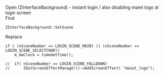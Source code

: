 Open (ZInterfaceBackground) - instant login / also disabling maiet logo at login screen <br>
Find <br>

    ZInterfaceBackground::SetScene
    
Replace

    if ( (nSceneNumber == LOGIN_SCENE_MAIN) || (nSceneNumber == LOGIN_SCENE_SELECTCHAR))
        m_dwClock = timeGetTime();

    //	if( nSceneNumber == LOGIN_SCENE_FALLDOWN)
    //		ZGetScreenEffectManager()->AddScreenEffect( "maiet_logo");
